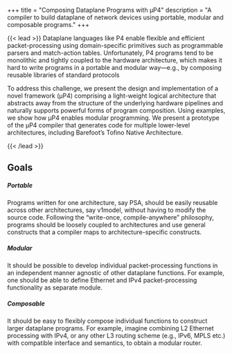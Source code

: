 +++
title = "Composing Dataplane Programs with μP4"
description = "A compiler to build dataplane of network devices using portable, modular and composable programs."
+++

{{< lead >}}
Dataplane languages like P4 enable flexible and efficient packet-processing
using domain-specific primitives such as programmable parsers and match-action
tables. Unfortunately, P4 programs tend to be monolithic and tightly coupled to
the hardware architecture, which makes it hard to write programs in a portable
and modular way—e.g., by composing reusable libraries of standard protocols


To address this challenge, we present the design and implementation of a novel
framework (μP4) comprising a light-weight logical architecture that abstracts
away from the structure of the underlying hardware pipelines and naturally
supports powerful forms of program composition. Using examples, we show how μP4
enables modular programming. We present a prototype of the μP4 compiler that
generates code for multiple lower-level architectures, including Barefoot’s
Tofino Native Architecture.

{{< /lead >}}


## Goals
<div class="row py-3 mb-5">
	<div class="col-md-4">
		<div class="card flex-row border-0">
			<div class="mt-3">
				<span class="fas fa-project-diagram fa-2x text-primary"></span>
			</div>
			<div class="card-body pl-2">
				<h5 class="card-title">
					Portable
				</h5>
				<p class="card-text text-muted">
Programs written for one architecture, say PSA, should be easily reusable
across other architectures, say v1model, without having to modify the source
code. Following the “write-once, compile-anywhere” philosophy, programs should
be loosely coupled to architectures and use general constructs that a compiler
maps to architecture-specific constructs.
				</p>
			</div>
		</div>
	</div>
    <div class="col-md-4">
		<div class="card flex-row border-0">
			<div class="mt-3">
				<span class="fas fa fa-th fa-2x text-primary"></span>
			</div>
			<div class="card-body pl-2">
				<h5 class="card-title">
					Modular
				</h5>
				<p class="card-text text-muted">
It should be possible to develop individual packet-processing functions in an
independent manner agnostic of other dataplane functions. For example, one
should be able to define Ethernet and IPv4 packet-processing functionality as
separate module.
				</p>
			</div>
		</div>
	</div>
	<div class="col-md-4">
		<div class="card flex-row border-0">
			<div class="mt-3">
				<span class="fas fa fa-puzzle-piece fa-2x text-primary"></span>
			</div>
			<div class="card-body pl-2">
				<h5 class="card-title">
					Composable
				</h5>
				<p class="card-text text-muted">
It should be easy to flexibly compose individual functions to construct larger
dataplane programs. For example, imagine combining L2 Ethernet processing with
IPv4, or any other L3 routing scheme (e.g., IPv6, MPLS etc.) with compatible
interface and semantics, to obtain a modular router.
				</p>
			</div>
		</div>
	</div>
</div>

